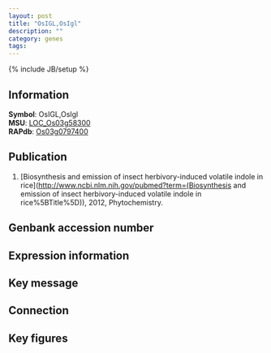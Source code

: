 ```yaml
---
layout: post
title: "OsIGL,OsIgl"
description: ""
category: genes
tags: 
---
```

{% include JB/setup %}

## Information
__Symbol__: OsIGL,OsIgl  
__MSU__: [LOC_Os03g58300](http://rice.plantbiology.msu.edu/cgi-bin/ORF_infopage.cgi?orf=LOC_Os03g58300)  
__RAPdb__: [Os03g0797400](http://rapdb.dna.affrc.go.jp/viewer/gbrowse_details/irgsp1?name=Os03g0797400)  

## Publication
1. [Biosynthesis and emission of insect herbivory-induced volatile indole in rice](http://www.ncbi.nlm.nih.gov/pubmed?term=(Biosynthesis and emission of insect herbivory-induced volatile indole in rice%5BTitle%5D)), 2012, Phytochemistry.

## Genbank accession number

## Expression information

## Key message

## Connection

## Key figures


